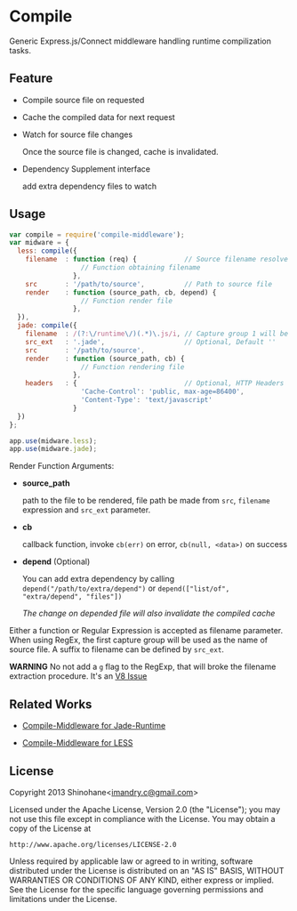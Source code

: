 Compile
=======

Generic Express.js/Connect middleware handling runtime compilization tasks.

Feature
-------

* Compile source file on requested

* Cache the compiled data for next request

* Watch for source file changes

  Once the source file is changed, cache is invalidated.

* Dependency Supplement interface

  add extra dependency files to watch

Usage
-----

```javascript
var compile = require('compile-middleware');
var midware = {
  less: compile({
    filename  : function (req) {            // Source filename resolve
                  // Function obtaining filename 
                },
    src       : '/path/to/source',          // Path to source file
    render    : function (source_path, cb, depend) {
                  // Function render file 
                },
  }),
  jade: compile({
    filename  : /(?:\/runtime\/)(.*)\.js/i, // Capture group 1 will be used
    src_ext   : '.jade',                    // Optional, Default ''
    src       : '/path/to/source',
    render    : function (source_path, cb) {
                  // Function rendering file
                },
    headers   : {                           // Optional, HTTP Headers
                  'Cache-Control': 'public, max-age=86400',
                  'Content-Type': 'text/javascript' 
                }
  })
};

app.use(midware.less);
app.use(midware.jade);
```

Render Function Arguments: 

* **source_path**

  path to the file to be rendered, file path be made from `src`, 
  `filename` expression and `src_ext` parameter.

* **cb**

  callback function, invoke `cb(err)` on error, `cb(null, <data>)` on
  success

* **depend** (Optional)

  You can add extra dependency by calling `depend("/path/to/extra/depend")`
  or `depend(["list/of", "extra/depend", "files"])`

  *The change on depended file will also invalidate the compiled cache*

Either a function or Regular Expression is accepted as filename parameter.
When using RegEx, the first capture group will be used as the name of source
file. A suffix to filename can be defined by `src_ext`.

**WARNING** No not add a `g` flag to the RegExp, that will broke the 
filename extraction procedure. It's an
[V8 Issue](https://code.google.com/p/v8/issues/detail?id=778)

Related Works
-------------

* [Compile-Middleware for Jade-Runtime](http://github.com/shinohane/compile-mw-jade-runtime)

* [Compile-Middleware for LESS](http://github.com/shinohane/compile-mw-less)

License
-------

Copyright 2013 Shinohane&lt;imandry.c@gmail.com&gt;

Licensed under the Apache License, Version 2.0 (the "License");
you may not use this file except in compliance with the License.
You may obtain a copy of the License at

    http://www.apache.org/licenses/LICENSE-2.0

Unless required by applicable law or agreed to in writing, software
distributed under the License is distributed on an "AS IS" BASIS,
WITHOUT WARRANTIES OR CONDITIONS OF ANY KIND, either express or implied.
See the License for the specific language governing permissions and 
limitations under the License.

